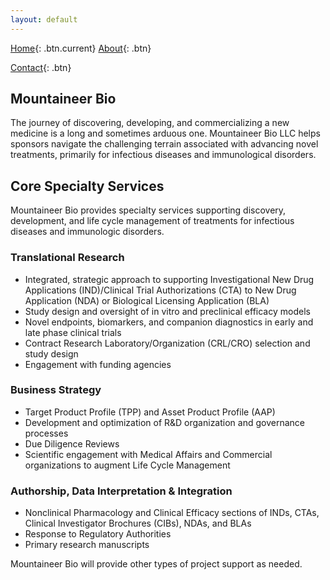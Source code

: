 ```yaml
---
layout: default 
---
```


[Home](index.html){: .btn.current}
[About](about.html){: .btn}
<!-- [Services](services.html){: .btn} -->
[Contact](contact.html){: .btn}

## Mountaineer Bio 
The journey of discovering, developing, and commercializing a new medicine is a long and sometimes arduous one. Mountaineer Bio LLC helps sponsors navigate the challenging terrain associated with advancing novel treatments, primarily for infectious diseases and immunological disorders.

## Core Specialty Services 
Mountaineer Bio provides specialty services supporting discovery, development, and life cycle management of treatments for infectious diseases and immunologic disorders.

### Translational Research

* Integrated, strategic approach to supporting Investigational New Drug Applications (IND)/Clinical Trial Authorizations (CTA) to New Drug Application (NDA) or Biological Licensing Application (BLA)
* Study design and oversight of in vitro and preclinical efficacy models
* Novel endpoints, biomarkers, and companion diagnostics in early and late phase clinical trials
* Contract Research Laboratory/Organization (CRL/CRO) selection and study design
* Engagement with funding agencies

### Business Strategy

* Target Product Profile (TPP) and Asset Product Profile (AAP)
* Development and optimization of R&D organization and governance processes
* Due Diligence Reviews
* Scientific engagement with Medical Affairs and Commercial organizations to augment Life Cycle Management

### Authorship, Data Interpretation & Integration

* Nonclinical Pharmacology and Clinical Efficacy sections of INDs, CTAs, Clinical Investigator Brochures (CIBs), NDAs, and BLAs
* Response to Regulatory Authorities
* Primary research manuscripts

Mountaineer Bio will provide other types of project support as needed.

